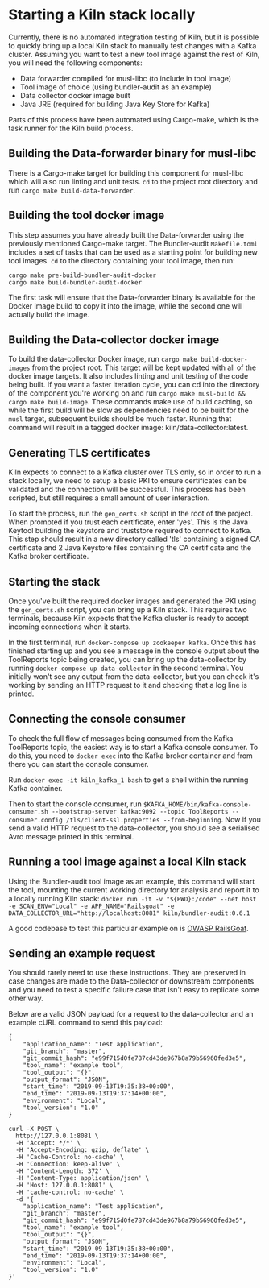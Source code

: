 # Starting a Kiln stack locally
Currently, there is no automated integration testing of Kiln, but it is possible to quickly bring up a local Kiln stack to manually test changes with a Kafka cluster. Assuming you want to test a new tool image against the rest of Kiln, you will need the following components:

* Data forwarder compiled for musl-libc (to include in tool image)
* Tool image of choice (using bundler-audit as an example)
* Data collector docker image built
* Java JRE (required for building Java Key Store for Kafka)

Parts of this process have been automated using Cargo-make, which is the task runner for the Kiln build process.

## Building the Data-forwarder binary for musl-libc
There is a Cargo-make target for building this component for musl-libc which will also run linting and unit tests. `cd` to the project root directory and run `cargo make build-data-forwarder`.

## Building the tool docker image
This step assumes you have already built the Data-forwarder using the previously mentioned Cargo-make target. The Bundler-audit `Makefile.toml` includes a set of tasks that can be used as a starting point for building new tool images. `cd` to the directory containing your tool image, then run:
```
cargo make pre-build-bundler-audit-docker
cargo make build-bundler-audit-docker
```

The first task will ensure that the Data-forwarder binary is available for the Docker image build to copy it into the image, while the second one will actually build the image.

## Building the Data-collector docker image
To build the data-collector Docker image, run `cargo make build-docker-images` from the project root. This target will be kept updated with all of the docker image targets. It also includes linting and unit testing of the code being built. If you want a faster iteration cycle, you can cd into the directory of the component you're working on and run `cargo make musl-build && cargo make build-image`. These commands make use of build caching, so while the first build will be slow as dependencies need to be built for the `musl` target, subsequent builds should be much faster. Running that command will result in a tagged docker image: kiln/data-collector:latest.

## Generating TLS certificates
Kiln expects to connect to a Kafka cluster over TLS only, so in order to run a stack locally, we need to setup a basic PKI to ensure certificates can be validated and the connection will be successful. This process has been scripted, but still requires a small amount of user interaction.

To start the process, run the `gen_certs.sh` script in the root of the project. When prompted if you trust each certificate, enter 'yes'. This is the Java Keytool building the keystore and truststore required to connect to Kafka. This step should result in a new directory called 'tls' containing a signed CA certificate and 2 Java Keystore files containing the CA certificate and the Kafka broker certificate.

## Starting the stack
Once you've built the required docker images and generated the PKI using the `gen_certs.sh` script, you can bring up a Kiln stack. This requires two terminals, because Kiln expects that the Kafka cluster is ready to accept incoming connections when it starts.

In the first terminal, run `docker-compose up zookeeper kafka`. Once this has finished starting up and you see a message in the console output about the ToolReports topic being created, you can bring up the data-collector by running `docker-compose up data-collector` in the second terminal. You initially won't see any output from the data-collector, but you can check it's working by sending an HTTP request to it and checking that a log line is printed.

## Connecting the console consumer
To check the full flow of messages being consumed from the Kafka ToolReports topic, the easiest way is to start a Kafka console consumer. To do this, you need to `docker exec` into the Kafka broker container and from there you can start the console consumer.

Run `docker exec -it kiln_kafka_1 bash` to get a shell within the running Kafka container.

Then to start the console consumer, run `$KAFKA_HOME/bin/kafka-console-consumer.sh --bootstrap-server kafka:9092 --topic ToolReports --consumer.config /tls/client-ssl.properties --from-beginning`. Now if you send a valid HTTP request to the data-collector, you should see a serialised Avro message printed in this terminal.

## Running a tool image against a local Kiln stack
Using the Bundler-audit tool image as an example, this command will start the tool, mounting the current working directory for analysis and report it to a locally running Kiln stack: `docker run -it -v "${PWD}:/code" --net host -e SCAN_ENV="Local" -e APP_NAME="Railsgoat" -e DATA_COLLECTOR_URL="http://localhost:8081" kiln/bundler-audit:0.6.1`

A good codebase to test this particular example on is [OWASP RailsGoat](https://github.com/OWASP/railsgoat).

## Sending an example request
You should rarely need to use these instructions. They are preserved in case changes are made to the Data-collector or downstream components and you need to test a specific failure case that isn't easy to replicate some other way.

Below are a valid JSON payload for a request to the data-collector and an example cURL command to send this payload:

```
{
    "application_name": "Test application",
    "git_branch": "master",
    "git_commit_hash": "e99f715d0fe787cd43de967b8a79b56960fed3e5",
    "tool_name": "example tool",
    "tool_output": "{}",
    "output_format": "JSON",
    "start_time": "2019-09-13T19:35:38+00:00",
    "end_time": "2019-09-13T19:37:14+00:00",
    "environment": "Local",
	"tool_version": "1.0"
}
```

```
curl -X POST \
  http://127.0.0.1:8081 \
  -H 'Accept: */*' \
  -H 'Accept-Encoding: gzip, deflate' \
  -H 'Cache-Control: no-cache' \
  -H 'Connection: keep-alive' \
  -H 'Content-Length: 372' \
  -H 'Content-Type: application/json' \
  -H 'Host: 127.0.0.1:8081' \
  -H 'cache-control: no-cache' \
  -d '{
    "application_name": "Test application",
    "git_branch": "master",
    "git_commit_hash": "e99f715d0fe787cd43de967b8a79b56960fed3e5",
    "tool_name": "example tool",
    "tool_output": "{}",
    "output_format": "JSON",
    "start_time": "2019-09-13T19:35:38+00:00",
    "end_time": "2019-09-13T19:37:14+00:00",
    "environment": "Local",
    "tool_version": "1.0"
}'
```
